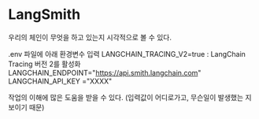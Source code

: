 
# LangSmith
우리의 체인이 무엇을 하고 있는지 시각적으로 볼 수 있다.

.env 파일에 아래 환경변수 입력
LANGCHAIN_TRACING_V2=true : LangChain Tracing 버전 2를 활성화
LANGCHAIN_ENDPOINT="https://api.smith.langchain.com"
LANGCHAIN_API_KEY ="XXXX"

작업의 이해에 많은 도움을 받을 수 있다. (입력값이 어디로가고, 무슨일이 발생했는 지 보이기 때문)
